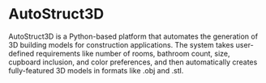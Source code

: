 # AutoStruct3D
AutoStruct3D is a Python-based platform that automates the generation of 3D building models for construction applications. The system takes user-defined requirements like number of rooms, bathroom count, size, cupboard inclusion, and color preferences, and then automatically creates fully-featured 3D models in formats like .obj and .stl.
